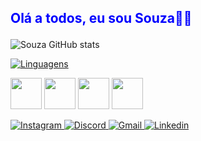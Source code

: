 ## <p style="color: blue">Olá a todos, eu sou Souza🧑‍💻</p>

![Souza GitHub stats](https://github-readme-stats.vercel.app/api?username=zinfex&show_icons=true&theme=dark)

[![Linguagens](https://github-readme-stats.vercel.app/api/top-langs/?username=zinfex&layout=compact&theme=midnight-purple)](https://github.com/zinfex)



<img height="50vh" 
src="https://cdn.jsdelivr.net/gh/devicons/devicon/icons/javascript/javascript-original.svg" />
<img height="50vh"
src="https://cdn.jsdelivr.net/gh/devicons/devicon/icons/python/python-original.svg" />
<img height="50vh"
src="https://cdn.jsdelivr.net/gh/devicons/devicon/icons/html5/html5-original.svg" />
<img height="50vh"
src="https://cdn.jsdelivr.net/gh/devicons/devicon/icons/css3/css3-original.svg" />

<a href="https://www.instagram.com/thurzinx85/" target="_blank">
<img alt='Instagram' src='https://img.shields.io/badge/Instagram-100000?style=for-the-badge&logo=Instagram&logoColor=white&labelColor=000000&color=black'/>
</a>

<a href="https://discord.com/users/367483436497108992" target="_blank">
<img alt='Discord' src='https://img.shields.io/badge/Discord-100000?style=for-the-badge&logo=Discord&logoColor=white&labelColor=000000&color=black'/>
</a>

<a href = "mailto:zinfegr@gmail.com">
  <img alt='Gmail' src='https://img.shields.io/badge/GMAIl-100000?style=for-the-badge&logo=Gmail&logoColor=white&labelColor=000000&color=black'/>
</a>

<a href="https://www.linkedin.com/in/arthur-rocha-b50533262/" target="_blank">
  <img alt='Linkedin' src='https://img.shields.io/badge/Linkedin-100000?style=for-the-badge&logo=Linkedin&logoColor=white&labelColor=000000&color=black'/>
</a> 
  
</div>

